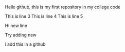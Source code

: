 Hello github, this is my first repository in my college code

This is line 3
This is line 4
This is line 5

Hi new line

Try adding new

i add this in a github
